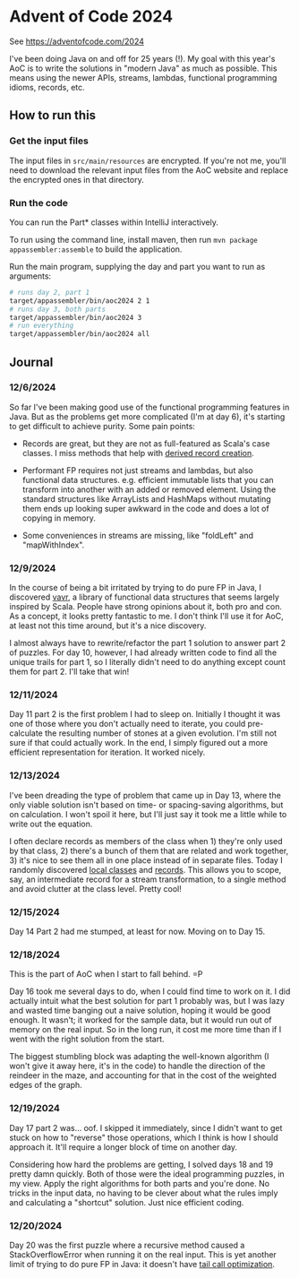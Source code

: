 
# Advent of Code 2024

See https://adventofcode.com/2024

I've been doing Java on and off for 25 years (!). My goal with this year's AoC is to write the solutions
in "modern Java" as much as possible. This means using the newer APIs, streams, lambdas, functional programming
idioms, records, etc.

## How to run this

### Get the input files

The input files in `src/main/resources` are encrypted. If you're not me, you'll need
to download the relevant input files from the AoC website and replace the encrypted ones
in that directory.

### Run the code

You can run the Part* classes within IntelliJ interactively.

To run using the command line, install maven, then run `mvn package appassembler:assemble`
to build the application.

Run the main program, supplying the day and part you want to run as arguments:  

```sh
# runs day 2, part 1 
target/appassembler/bin/aoc2024 2 1
# runs day 3, both parts
target/appassembler/bin/aoc2024 3
# run everything
target/appassembler/bin/aoc2024 all
```

## Journal

### 12/6/2024

So far I've been making good use of the functional programming features in Java.
But as the problems get more complicated (I'm at day 6), it's starting to get difficult to achieve
purity. Some pain points:

- Records are great, but they are not as full-featured as Scala's case classes. I miss
methods that help with [derived record creation](https://openjdk.org/jeps/468).

- Performant FP requires not just streams and lambdas, but also functional data structures. e.g.
efficient immutable lists that you can transform into another with an added or removed element. Using
the standard structures like ArrayLists and HashMaps without mutating them ends up looking super awkward
in the code and does a lot of copying in memory.

- Some conveniences in streams are missing, like "foldLeft" and "mapWithIndex".

### 12/9/2024

In the course of being a bit irritated by trying to do pure FP in Java, I discovered [vavr](https://vavr.io/),
a library of functional data structures that seems largely inspired by Scala. People have strong opinions about 
it, both pro and con. As a concept, it looks pretty fantastic to me. I don't think I'll use it for AoC, at least
not this time around, but it's a nice discovery.

I almost always have to rewrite/refactor the part 1 solution to answer part 2 of puzzles. For day 10, however,
I had already written code to find all the unique trails for part 1, so I literally didn't need to do anything
except count them for part 2. I'll take that win!

### 12/11/2024

Day 11 part 2 is the first problem I had to sleep on. Initially I thought it was one of those where you don't actually
need to iterate, you could pre-calculate the resulting number of stones at a given evolution. I'm still not sure if that
could actually work. In the end, I simply figured out a more efficient representation for iteration. It worked nicely.

### 12/13/2024

I've been dreading the type of problem that came up in Day 13, where the only viable solution isn't based on
time- or spacing-saving algorithms, but on calculation. I won't spoil it here, but I'll just say it took me 
a little while to write out the equation.

I often declare records as members of the class when 1) they're only used by that class, 2) there's a bunch of them
that are related and work together, 3) it's nice to see them all in one place instead of in separate files.
Today I randomly discovered
[local classes](https://docs.oracle.com/javase/tutorial/java/javaOO/localclasses.html) and
[records](https://docs.oracle.com/en/java/javase/17/language/records.html). This allows you to scope, say, an intermediate record for a stream transformation, to a single method
and avoid clutter at the class level. Pretty cool!

### 12/15/2024

Day 14 Part 2 had me stumped, at least for now. Moving on to Day 15.

### 12/18/2024

This is the part of AoC when I start to fall behind. =P

Day 16 took me several days to do, when I could find time to work on it. I did actually intuit
what the best solution for part 1 probably was, but I was lazy and wasted time banging out a
naive solution, hoping it would be good enough. It wasn't; it worked for the sample data, but it
would run out of memory on the real input. So in the long run, it cost me more time than if I
went with the right solution from the start.

The biggest stumbling block was adapting the well-known algorithm (I won't give it away here,
it's in the code) to handle the direction of the reindeer in the maze, and accounting for that
in the cost of the weighted edges of the graph.

### 12/19/2024

Day 17 part 2 was... oof. I skipped it immediately, since I didn't want to get stuck 
on how to "reverse" those operations, which I think is how I should approach it. It'll require
a longer block of time on another day.

Considering how hard the problems are getting, I solved days 18 and 19 pretty damn quickly. 
Both of those were the ideal programming puzzles, in my view. Apply the right algorithms for
both parts and you're done. No tricks in the input data, no having to be clever about what 
the rules imply and calculating a "shortcut" solution. Just nice efficient coding.

### 12/20/2024

Day 20 was the first puzzle where a recursive method caused a StackOverflowError
when running it on the real input. This is yet another limit of trying to do pure FP in Java:
it doesn't have [tail call optimization](https://en.wikipedia.org/wiki/Tail_call).
